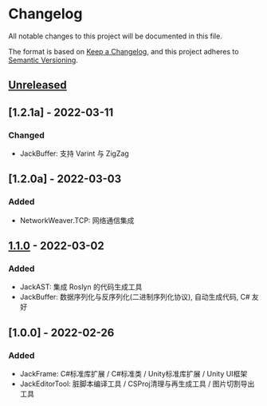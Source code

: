 # Changelog
All notable changes to this project will be documented in this file.

The format is based on [Keep a Changelog](https://keepachangelog.com/en/1.0.0/),
and this project adheres to [Semantic Versioning](https://semver.org/spec/v2.0.0.html).

## [Unreleased]

## [1.2.1a] - 2022-03-11
### Changed
- JackBuffer: 支持 Varint 与 ZigZag

## [1.2.0a] - 2022-03-03
### Added
- NetworkWeaver.TCP: 网络通信集成

## [1.1.0] - 2022-03-02
### Added
- JackAST: 集成 Roslyn 的代码生成工具
- JackBuffer: 数据序列化与反序列化(二进制序列化协议), 自动生成代码, C# 友好

## [1.0.0] - 2022-02-26
### Added
- JackFrame: C#标准库扩展 / C#标准类 / Unity标准库扩展 / Unity UI框架
- JackEditorTool: 脏脚本编译工具 / CSProj清理与再生成工具 / 图片切割导出工具

<!-- CHANGELOG SAMPLE
## [0.0.0] - 1900-01-01
### Added
### Changed
### Fixed
### Removed
-->

[Unreleased]: https://github.com/chenwansal/JackFrame
[1.2.0-alpha]: https://github.com/chenwansal/JackFrame/tree/v1.2.0-alpha
[1.1.0]: https://github.com/chenwansal/JackFrame/tree/1.1.0
[1.0.1]: https://github.com/chenwansal/JackFrame/tree/1.0.1
